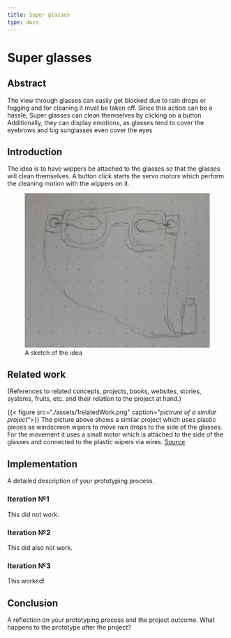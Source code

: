```yaml
---
title: Super glasses
type: docs
---
```


# Super glasses

## Abstract

The view through glasses can easily get blocked due to rain drops or fogging and 
for cleaning it must be taken off. Since this action can be a hassle, 
Super glasses can clean themselves by clicking on a button. 
Additionally, they can display emotions, as glasses tend to cover the eyebrows and 
big sunglasses even cover the eyes

## Introduction

The idea is to have wippers be attached to the glasses 
so that the glasses will clean themselves.
A button click starts the servo motors 
which perform the cleaning motion with the wippers on it.

<figure>
    <img src="brille_sketch.jpg" alt="A sketch of the idea"/>
  <figcaption>A sketch of the idea</figcaption>
</figure>

## Related work 

<p>(References to related concepts, projects, books, websites, stories, systems, fruits, etc. and their relation to the project at hand.)</p>

{{< figure src="./assets/1relatedWork.png" caption="*pictrure of a similar project*">}}
The picture above shows a similar project which uses plastic pieces as windscreen wipers to move rain drops to the side of the glasses. 
For the movement it uses a small motor which is attached to the side of the glasses and connected to the plastic wipers via wires.
[Source](https://youtube.com/shorts/yv6GhCoSSO8?si=K6DPu0hzVph28PmN) 

## Implementation 

A detailed description of your prototyping process.

### Iteration №1

This did not work.

### Iteration №2

This did also not work.

### Iteration №3

This worked!

## Conclusion

A reflection on your prototyping process and the project outcome. What happens to the prototype after the project?